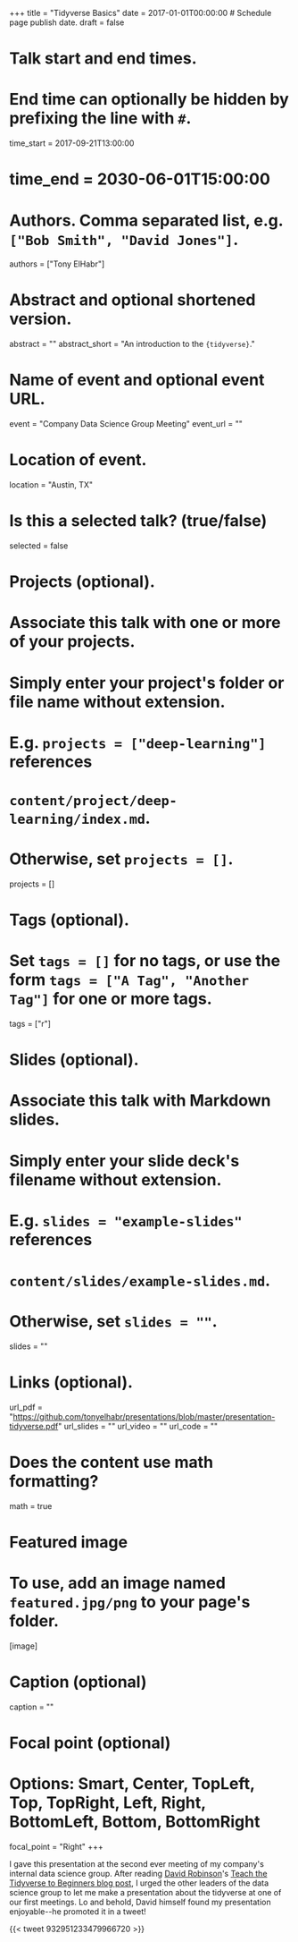 +++
title = "Tidyverse Basics"
date = 2017-01-01T00:00:00  # Schedule page publish date.
draft = false

# Talk start and end times.
#   End time can optionally be hidden by prefixing the line with `#`.
time_start = 2017-09-21T13:00:00
# time_end = 2030-06-01T15:00:00

# Authors. Comma separated list, e.g. `["Bob Smith", "David Jones"]`.
authors = ["Tony ElHabr"]

# Abstract and optional shortened version.
abstract = ""
abstract_short = "An introduction to the `{tidyverse}`."

# Name of event and optional event URL.
event = "Company Data Science Group Meeting"
event_url = ""

# Location of event.
location = "Austin, TX"

# Is this a selected talk? (true/false)
selected = false

# Projects (optional).
#   Associate this talk with one or more of your projects.
#   Simply enter your project's folder or file name without extension.
#   E.g. `projects = ["deep-learning"]` references 
#   `content/project/deep-learning/index.md`.
#   Otherwise, set `projects = []`.
projects = []

# Tags (optional).
#   Set `tags = []` for no tags, or use the form `tags = ["A Tag", "Another Tag"]` for one or more tags.
tags = ["r"]

# Slides (optional).
#   Associate this talk with Markdown slides.
#   Simply enter your slide deck's filename without extension.
#   E.g. `slides = "example-slides"` references 
#   `content/slides/example-slides.md`.
#   Otherwise, set `slides = ""`.
slides = ""

# Links (optional).
url_pdf = "https://github.com/tonyelhabr/presentations/blob/master/presentation-tidyverse.pdf"
url_slides = ""
url_video = ""
url_code = ""

# Does the content use math formatting?
math = true

# Featured image
# To use, add an image named `featured.jpg/png` to your page's folder. 
[image]
  # Caption (optional)
  caption = ""

  # Focal point (optional)
  # Options: Smart, Center, TopLeft, Top, TopRight, Left, Right, BottomLeft, Bottom, BottomRight
  focal_point = "Right"
+++

I gave this presentation at the second ever meeting of my company's internal 
data science group. After reading [David Robinson](https://twitter.com/drob)'s 
[Teach the Tidyverse to Beginners blog post](http://varianceexplained.org/r/teach-tidyverse/), 
I urged the other leaders
of the data science group to let me make a presentation about the tidyverse at one
of our first meetings. Lo and behold, David himself found my presentation 
enjoyable--he promoted it in a tweet!

{{< tweet 932951233479966720 >}} 

